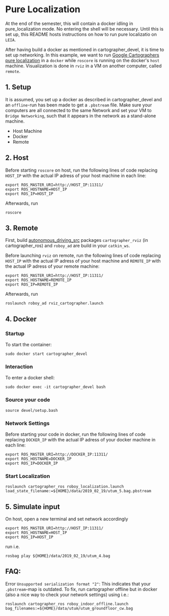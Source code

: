 # Pure Localization

At the end of the semester, this will contain a docker idling in pure_localization mode. No entering the shell will be necessary. Until this is set up, this README hosts instructions on how to run pure localizatio on `LEIA`.

After having build a docker as mentioned in cartographer_devel, it is time to set up networking. In this example, we want to run [Google Cartographers pure localization](https://github.com/Roboy/cartographer_ros/tree/roboy) in a `docker` while `roscore` is running on the docker's `host` machine. Visualization is done in `rviz` in a VM on another computer, called `remote`. 

## 1. Setup
It is assumed, you set up a docker as described in cartographer_devel and an `offline`-run has been made to get a `.pbstream` file. Make sure your computers are all connected to the same Network and set your VM to `Bridge Networking`, such that it appears in the network as a stand-alone machine.

- Host Machine
- Docker
- Remote 

## 2. Host
Before starting `roscore` on host, run the following lines of code replacing `HOST_IP` with the actual IP adress of your host machine in each line:
```
export ROS_MASTER_URI=http://HOST_IP:11311/
export ROS_HOSTNAME=HOST_IP
export ROS_IP=HOST_IP
```
Afterwards, run
```
roscore
```

## 3. Remote
First, build [autonomous_driving_src](https://github.com/Roboy/autonomous_driving_src) packages `cartographer_rviz` (in cartographer_ros) and `roboy_ad` are build in your `catkin_ws`.

Before launching `rviz` on remote, run the following lines of code replacing `HOST_IP` with the actual IP adress of your host machine and `REMOTE_IP` with the actual IP adress of your remote machine:
```
export ROS_MASTER_URI=http://HOST_IP:11311/
export ROS_HOSTNAME=REMOTE_IP
export ROS_IP=REMOTE_IP
```
Afterwards, run
```
roslaunch roboy_ad rviz_cartographer.launch
```

## 4. Docker
### Startup
To start the container:
```
sudo docker start cartographer_devel
``` 
### Interaction
To enter a docker shell:
```
sudo docker exec -it cartographer_devel bash
```
### Source your code
```
source devel/setup.bash
```

### Network Settings
Before starting your code in docker, run the following lines of code replacing `DOCKER_IP` with the actual IP adress of your docker machine in each line:
```
export ROS_MASTER_URI=http://DOCKER_IP:11311/
export ROS_HOSTNAME=DOCKER_IP
export ROS_IP=DOCKER_IP
```
### Start Localization
```
roslaunch cartographer_ros roboy_localization.launch load_state_filename:=${HOME}/data/2019_02_19/utum_5.bag.pbstream
```


## 5. Simulate input
On host, open a new terminal and set network accordingly
```
export ROS_MASTER_URI=http://HOST_IP:11311/
export ROS_HOSTNAME=HOST_IP
export ROS_IP=HOST_IP
```
run i.e.
```
rosbag play ${HOME}/data/2019_02_19/utum_4.bag
```


## FAQ:

Error `Unsupported serialization format "2"`: This indicates that your `.pbstream`-map is outdated. To fix, run cartographer offline but in docker (also a nice way to check your network settings) using i.e.:
```
roslaunch cartographer_ros roboy_indoor_offline.launch bag_filenames:=${HOME}/data/utum/utum_groundfloor_cw.bag
```
